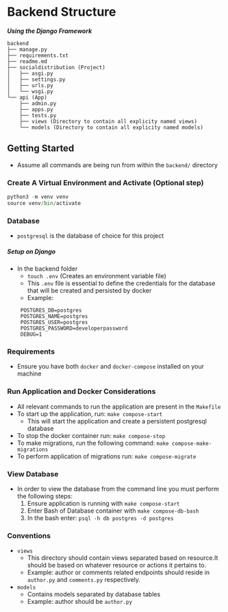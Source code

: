 # Backend Structure
***Using the Django Framework***
```
backend
├── manage.py
├── requirements.txt
├── readme.md
├── socialdistribution (Project)
│   ├── asgi.py
│   ├── settings.py
│   ├── urls.py
│   └── wsgi.py
└── api (App)
    ├── admin.py
    ├── apps.py
    ├── tests.py
    ├── views (Directory to contain all explicity named views)
    └── models (Directory to contain all explicity named models)

```

## Getting Started
* Assume all commands are being run from within the `backend/` directory
### Create A Virtual Environment and Activate (Optional step)
```python
python3 -m venv venv
source venv/bin/activate
```

### Database
* `postgresql` is the database of choice for this project

##### Setup on Django
- In the backend folder
    - `touch .env` (Creates an environment variable file)
    - This `.env` file is essential to define the credentials for the database that will be created and persisted by docker
    - Example:
    ``` 
     POSTGRES_DB=postgres
     POSTGRES_NAME=postgres
     POSTGRES_USER=postgres
     POSTGRES_PASSWORD=developerpassword
     DEBUG=1
    ```

### Requirements
* Ensure you have both `docker` and `docker-compose` installed on your machine

### Run Application and Docker Considerations
* All relevant commands to run the application are present in the `Makefile`
* To start up the application, run: `make compose-start`
    * This will start the application and create a persistent postgresql database
* To stop the docker container run: `make compose-stop`
* To make migrations, run the following command: `make compose-make-migrations` 
* To perform application of migrations run: `make compose-migrate`

### View Database
* In order to view the database from the command line you must perform the following steps:
    1. Ensure application is running with `make compose-start`
    2. Enter Bash of Database container with `make compose-db-bash`
    3. In the bash enter: `psql -h db postgres -d postgres`

### Conventions
- `views` 
    - This directory should contain views separated based on resource.It should be based on whatever resource or actions it pertains to.
    - Example: author or comments related endpoints should reside in `author.py` and `comments.py` respectively.
- `models`
    - Contains models separated by database tables
    - Example: author should be `author.py`

